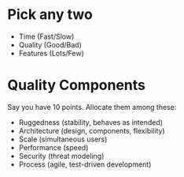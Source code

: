 # Pick any two

* Time (Fast/Slow)
* Quality (Good/Bad)
* Features (Lots/Few)

# Quality Components

Say you have 10 points. Allocate them among these:

* Ruggedness (stability, behaves as intended)
* Architecture (design, components, flexibility)
* Scale (simultaneous users)
* Performance (speed)
* Security (threat modeling)
* Process (agile, test-driven development)
